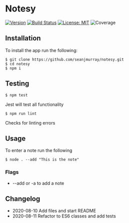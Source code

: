 # Notesy
[![Version](https://img.shields.io/badge/version-1.1.0-brightgreen.svg)](https://github.com/seanjmurray/notesy)
[![Build Status](https://travis-ci.com/seanjmurray/notesy.svg?branch=master)](https://travis-ci.com/seanjmurray/notesy)
[![License: MIT](https://img.shields.io/badge/License-MIT-brightgreen.svg)](https://github.com/seanjmurray/notesy/blob/master/LICENSE)
![Coverage](././coverage/badge-lines.svg)
## Installation 

To install the app run the following:

```
$ git clone https://github.com/seanjmurray/notesy.git
$ cd notesy
$ npm i
```

## Testing

```
$ npm test
```
Jest will test all functionality 

```
$ npm run lint
```
Checks for linting errors

## Usage

To enter a note run the following

```
$ node . --add "This is the note"
```

### Flags
- --add or -a to add a note

## Changelog
- 2020-08-10 Add files and start README
- 2020-08-11 Refactor to ES6 classes and add tests